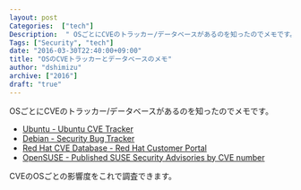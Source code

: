 ```yaml
---
layout: post
Categories:  ["tech"]
Description:  " OSごとにCVEのトラッカー/データベースがあるのを知ったのでメモです。 "
Tags: ["Security", "tech"]
date: "2016-03-30T22:40:00+09:00"
title: "OSのCVEトラッカーとデータベースのメモ"
author: "dshimizu"
archive: ["2016"]
draft: "true"
---
```


<body>
<p>OSごとにCVEのトラッカー/データベースがあるのを知ったのでメモです。</p>
</body>

<!-- more -->

<body>
<ul>
  <li><a href="https://people.canonical.com/~ubuntu-security/cve/" target="_blank" rel="noopener noreferrer">Ubuntu - Ubuntu CVE Tracker</a></li>
  <li><a href="https://security-tracker.debian.org/tracker/" target="_blank" rel="noopener noreferrer">Debian - Security Bug Tracker</a></li>
  <li><a href="https://access.redhat.com/security/security-updates/#/cve" target="_blank" rel="noopener noreferrer">Red Hat CVE Database  - Red Hat Customer Portal</a></li>
  <li><a href="https://www.suse.com/security/cve/" target="_blank" rel="noopener noreferrer"> OpenSUSE - Published SUSE Security Advisories by CVE number</a></li>
</ul>


<p>CVEのOSごとの影響度をこれで調査できます。</p>
</body>
